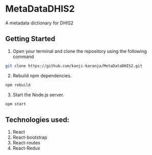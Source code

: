 # MetaDataDHIS2
A metadata dictionary for DHIS2

## Getting Started
1. Open your terminal and clone the repository using the following command
```bash
git clone https://github.com/kanji-karanja/MetaDataDHIS2.git
```
2. Rebuild npm dependencies.
```bash
npm rebuild
```
3. Start the Node.js server.
```bash
npm start
```
## Technologies used:
1. React
2. React-bootstrap
3. React-routes
4. React-Redux